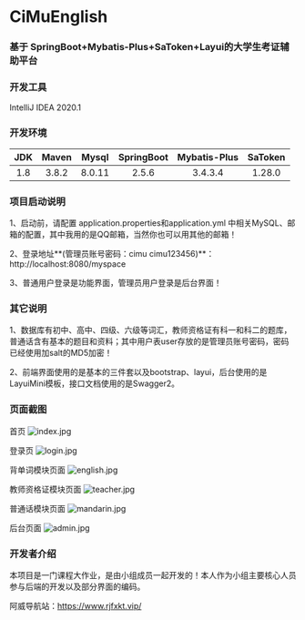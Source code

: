 # CiMuEnglish
### 基于 SpringBoot+Mybatis-Plus+SaToken+Layui的大学生考证辅助平台

### 开发工具

IntelliJ IDEA 2020.1

### 开发环境

| JDK | Maven| Mysql  | SpringBoot | Mybatis-Plus | SaToken| 
| :-------------: |:-------------:| :-------------:| :-------------:|:-------------:| :-------------:|
| 1.8  | 3.8.2 | 8.0.11| 2.5.6 | 3.4.3.4 | 1.28.0 | 

### 项目启动说明

1、启动前，请配置 application.properties和application.yml 中相关MySQL、邮箱的配置，其中我用的是QQ邮箱，当然你也可以用其他的邮箱！

2、登录地址**(管理员账号密码：cimu cimu123456)**：http://localhost:8080/myspace

3、普通用户登录是功能界面，管理员用户登录是后台界面！

### 其它说明

1、数据库有初中、高中、四级、六级等词汇，教师资格证有科一和科二的题库，普通话含有基本的题目和资料；其中用户表user存放的是管理员账号密码，密码已经使用加salt的MD5加密！

2、前端界面使用的是基本的三件套以及bootstrap、layui，后台使用的是LayuiMini模板，接口文档使用的是Swagger2。

### 页面截图
首页
![index.jpg](http://imgtu.aiyunkj.com/2022/05/20/b6210ccd82e2b.jpg)

登录页
![login.jpg](http://imgtu.aiyunkj.com/2022/05/20/b99a574353143.jpg)

背单词模块页面
![english.jpg](http://imgtu.aiyunkj.com/2022/05/20/ad22ef8e15851.jpg)

教师资格证模块页面
![teacher.jpg](http://imgtu.aiyunkj.com/2022/05/20/ec09a12470f65.jpg)

普通话模块页面
![mandarin.jpg](http://imgtu.aiyunkj.com/2022/05/20/db92b6ccbba95.jpg)

后台页面
![admin.jpg](http://imgtu.aiyunkj.com/2022/05/20/e76c2239af3f2.jpg)

### 开发者介绍

本项目是一门课程大作业，是由小组成员一起开发的！本人作为小组主要核心人员参与后端的开发以及部分界面的编码。

阿威导航站：https://www.rjfxkt.vip/

